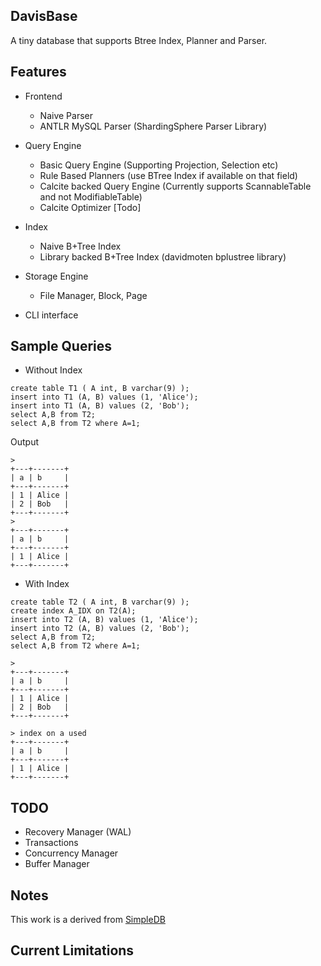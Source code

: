 ## DavisBase

A tiny database that supports Btree Index, Planner and Parser.

## Features

- Frontend
  - Naive Parser 
  - ANTLR MySQL Parser (ShardingSphere Parser Library)

- Query Engine
  - Basic Query Engine (Supporting Projection, Selection etc)
  - Rule Based Planners (use BTree Index if available on that field)
  - Calcite backed Query Engine (Currently supports ScannableTable and not ModifiableTable)
  - Calcite Optimizer [Todo]

- Index
  - Naive B+Tree Index
  - Library backed B+Tree Index (davidmoten bplustree library)
  
- Storage Engine
  - File Manager, Block, Page

- CLI interface

## Sample Queries
- Without Index
```shell
create table T1 ( A int, B varchar(9) );
insert into T1 (A, B) values (1, 'Alice');
insert into T1 (A, B) values (2, 'Bob');
select A,B from T2;
select A,B from T2 where A=1;
```
Output
```shell
>
+---+-------+
| a | b     |
+---+-------+
| 1 | Alice |
| 2 | Bob   |
+---+-------+
>
+---+-------+
| a | b     |
+---+-------+
| 1 | Alice |
+---+-------+
```

- With Index
```shell
create table T2 ( A int, B varchar(9) );
create index A_IDX on T2(A);
insert into T2 (A, B) values (1, 'Alice');
insert into T2 (A, B) values (2, 'Bob');
select A,B from T2;
select A,B from T2 where A=1;
```

```shell
>
+---+-------+
| a | b     |
+---+-------+
| 1 | Alice |
| 2 | Bob   |
+---+-------+

> index on a used
+---+-------+
| a | b     |
+---+-------+
| 1 | Alice |
+---+-------+
```
## TODO

- Recovery Manager (WAL)
- Transactions
- Concurrency Manager
- Buffer Manager

## Notes

This work is a derived from [SimpleDB](http://cs.bc.edu/~sciore/simpledb/)

## Current Limitations